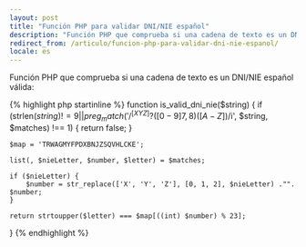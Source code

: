 ```yaml
---
layout: post
title: "Función PHP para validar DNI/NIE español"
description: "Función PHP que comprueba si una cadena de texto es un DNI/NIE español válido"
redirect_from: /articulo/funcion-php-para-validar-dni-nie-espanol/
locale: es
---
```


Función PHP que comprueba si una cadena de texto es un DNI/NIE español válida:

{% highlight php startinline %}
function is_valid_dni_nie($string) {
    if (strlen($string) != 9 ||
        preg_match('/^[XYZ]?([0-9]{7,8})([A-Z])$/i', $string, $matches) !== 1) {
        return false;
    }

    $map = 'TRWAGMYFPDXBNJZSQVHLCKE';

    list(, $nieLetter, $number, $letter) = $matches;

    if ($nieLetter) {
        $number = str_replace(['X', 'Y', 'Z'], [0, 1, 2], $nieLetter) ."". $number;
    }

    return strtoupper($letter) === $map[((int) $number) % 23];
}
{% endhighlight %}

